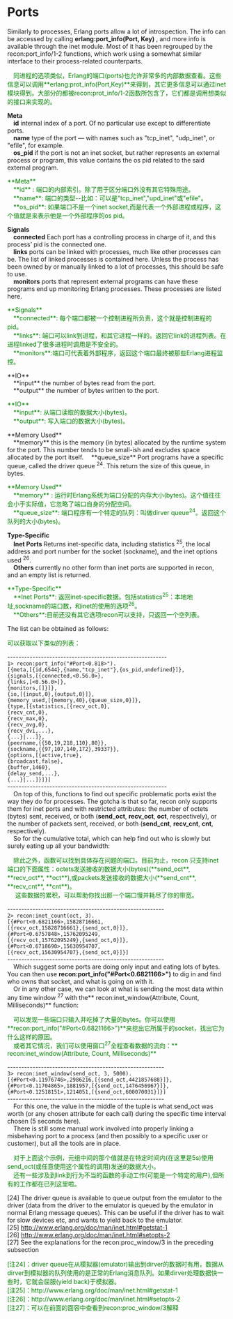 # Ports
Similarly to processes, Erlang ports allow a lot of introspection. The info can be accessed
by calling **erlang:port_info(Port, Key)** , and more info is available through the inet
module. Most of it has been regrouped by the recon:port_info/1-2 functions, which
work using a somewhat similar interface to their process-related counterparts.<br>
<p></p> <font color="green">
&emsp;同进程的选项类似，Erlang的端口(ports)也允许非常多的内部数据查看。这些信息可以调用**erlang:prot_info(Port,Key)**来得到，其它更多信息可以通过inet模块得到。大部分的都被recon:prot_info/1-2函数所包含了，它们都是调用想类似的接口来实现的。
</font> <p></p>

**Meta**<br>
&emsp;**id** internal index of a port. Of no particular use except to differentiate ports.<br>
&emsp;**name** type of the port — with names such as "tcp_inet", "udp_inet", or "efile",
for example.<br>
&emsp;**os_pid** if the port is not an inet socket, but rather represents an external process or
program, this value contains the os pid related to the said external program.<br>
<p></p> <font color="green">
**Meta**<br>
&emsp;**id** : 端口的内部索引。除了用于区分端口外没有其它特殊用途。<br>
&emsp;**name**: 端口的类型--比如：可以是"tcp_inet","upd_inet"或"efile"。<br>
&emsp;**os_pid**: 如果端口不是一个inet socket,而是代表一个外部进程或程序，这个值就是来表示他是一个外部程序的os pid。<br>
</font> <p></p>

**Signals**<br>
&emsp;**connected** Each port has a controlling process in charge of it, and this process’ pid
is the connected one.<br>
&emsp;**links** ports can be linked with processes, much like other processes can be. The list
of linked processes is contained here. Unless the process has been owned by or
manually linked to a lot of processes, this should be safe to use.<br>
&emsp;**monitors** ports that represent external programs can have these programs end up
monitoring Erlang processes. These processes are listed here.<br>
<p></p> <font color="green">
**Signals**<br>
&emsp;**connected**: 每个端口都被一个控制进程所负责，这个就是控制进程的pid。<br>
&emsp;**links**: 端口可以link到进程，和其它进程一样的。返回它link的进程列表。在进程linked了很多进程时调用是不安全的。<br>
&emsp;**monitors**:端口可代表着外部程序，返回这个端口最终被那些Erlang进程监控。<br>
</font> <p></p>
**IO**<br>
&emsp;**input** the number of bytes read from the port.<br>
&emsp;**output** the number of bytes written to the port.<br>

<p></p> <font color="green">
**IO**<br>
&emsp;**input**: 从端口读取的数据大小(bytes)。<br>
&emsp;**output**: 写入端口的数据大小(bytes)。<br>
</font> <p></p>
**Memory Used**<br>
&emsp;**memory** this is the memory (in bytes) allocated by the runtime system for the port.
This number tends to be small-ish and excludes space allocated by the port itself.
&emsp;**queue_size** Port programs have a specific queue, called the driver queue <sup>24</sup>. This return the size of this queue, in bytes.<br>
<p></p> <font color="green">
**Memory Used**<br>
&emsp;**memory** : 运行时Erlang系统为端口分配的内存大小(bytes)。这个值往往会小于实际值，它忽略了端口自身的分配空间。<br>
&emsp;**queue_size**: 端口程序有一个特定的队列：叫做dirver queue<sup>24</sup>。返回这个队列的大小(bytes)。<br>
</font> <p></p>

**Type-Specific**<br>
&emsp;**Inet Ports** Returns inet-specific data, including statistics <sup>25</sup>, the local address and
port number for the socket (sockname), and the inet options used <sup>26</sup>.<br>
&emsp;**Others** currently no other form than inet ports are supported in recon, and an empty
list is returned.

<p></p> <font color="green">
**Type-Specific**<br>
&emsp;**Inet Ports**: 返回inet-specific数据。包括statistics<sup>25</sup>：本地地址,sockname的端口数，和inet的使用的选项<sup>26</sup>。<br>
&emsp;**Others**:目前还没有其它选项recon可以支持，只返回一个空列表。
</font> <p></p>
The list can be obtained as follows:<br>
<p></p> <font color="green">
可以获取以下类似的列表：<br>
</font> <p></p>

---------------------------------------------------------<br>
`1> recon:port_info("#Port<0.818>").`<br>
`[{meta,[{id,6544},{name,"tcp_inet"},{os_pid,undefined}]},`<br>
`{signals,[{connected,<0.56.0>},`<br>
`{links,[<0.56.0>]},`<br>
`{monitors,[]}]},`<br>
`{io,[{input,0},{output,0}]},`<br>
`{memory_used,[{memory,40},{queue_size,0}]},`<br>
`{type,[{statistics,[{recv_oct,0},`<br>
`{recv_cnt,0},`<br>
`{recv_max,0},`<br>
`{recv_avg,0},`<br>
`{recv_dvi,...},`<br>
`{...}|...]},`<br>
`{peername,{{50,19,218,110},80}},`<br>
`{sockname,{{97,107,140,172},39337}},`<br>
`{options,[{active,true},`<br>
`{broadcast,false},`<br>
`{buffer,1460},`<br>
`{delay_send,...},`<br>
`{...}|...]}]}]`<br>
---------------------------------------------------------<br>
&emsp;On top of this, functions to find out specific problematic ports exist the way they do
for processes. The gotcha is that so far, recon only supports them for inet ports and
with restricted attributes: the number of octets (bytes) sent, received, or both (**send_oct**, **recv_oct**, **oct**, respectively), or the number of packets sent, received, or both (**send_cnt**, **recv_cnt**, **cnt**, respectively).<br>
&emsp;So for the cumulative total, which can help find out who is slowly but surely eating up
all your bandwidth:<br>
<p></p> <font color="green">
&emsp;除此之外，函数可以找到具体存在问题的端口。目前为止，recon 只支持inet 端口的下面属性：octets发送接收的数据大小(bytes)(**send_oct**, **recv_oct**, **oct**),或packets发送接收的数据大小(**send_cnt**, **recv_cnt**, **cnt**)。<br>
&emsp; 这些数据的累积，可以帮助你找出那一个端口慢并耗尽了你的带宽。<br>
</font> <p></p>

--------------------------------------------------------<br>
`2> recon:inet_count(oct, 3).`<br>
`[{#Port<0.6821166>,15828716661,`<br>
`[{recv_oct,15828716661},{send_oct,0}]},`<br>
`{#Port<0.6757848>,15762095249,`<br>
`[{recv_oct,15762095249},{send_oct,0}]},`<br>
`{#Port<0.6718690>,15630954707,`<br>
`[{recv_oct,15630954707},{send_oct,0}]}]`<br>
--------------------------------------------------------<br>
&emsp;Which suggest some ports are doing only input and eating lots of bytes. You can then
use **recon:port_info("#Port<0.6821166>")** to dig in and find who owns that socket, and
what is going on with it.<br>
&emsp;Or in any other case, we can look at what is sending the most data within any time
window <sup>27</sup> with the** recon:inet_window(Attribute, Count, Milliseconds)** function:<br>
<p></p> <font color="green">
&emsp;可以发现一些端口只输入并吃掉了大量的bytes。你可以使用**recon:port_info("#Port<0.6821166>")**来挖出它所属于的socket，找出它为什么这样的原因。<br>
&emsp;或者其它情况，我们可以使用窗口<sup>27</sup>全程查看数据的流向：** recon:inet_window(Attribute, Count, Milliseconds)**
</font> <p></p>

--------------------------------------------------------<br>
`3> recon:inet_window(send_oct, 3, 5000).`<br>
`[{#Port<0.11976746>,2986216,[{send_oct,4421857688}]},`<br>
`{#Port<0.11704865>,1881957,[{send_oct,1476456967}]},`<br>
`{#Port<0.12518151>,1214051,[{send_oct,600070031}]}]`<br>
--------------------------------------------------------<br>
&emsp;For this one, the value in the middle of the tuple is what send_oct was worth (or any
chosen attribute for each call) during the specific time interval chosen (5 seconds here).<br>
&emsp;There is still some manual work involved into properly linking a misbehaving port to a
process (and then possibly to a specific user or customer), but all the tools are in place.<br>
<p></p> <font color="green">
&emsp;对于上面这个示例，元组中间的那个值就是在特定时间内(在这里是5s)使用send_oct(或任意使用这个属性的调用)发送的数据大小。<br>
&emsp;还有一些涉及到link到行为不当的函数的手动工作(可能是一个特定的用户),但所有的工作都在已列这里啦。
</font> <p></p>

[24] The driver queue is available to queue output from the emulator to the driver (data from the driver to the emulator is queued by the emulator in normal Erlang message queues). This can be useful if the driver has to wait for slow devices etc, and wants to yield back to the emulator.<br>
[25] http://www.erlang.org/doc/man/inet.html#getstat-1<br>
[26] http://www.erlang.org/doc/man/inet.html#setopts-2<br>
[27] See the explanations for the recon:proc_window/3 in the preceding subsection


<p></p> <font color="green">
[注24]：driver queue在从模拟器(emulator)输出到dirver的数据时有用，数据从dirver到模拟器的队列使用的是正常的Erlang消息队列。如果dirver处理数据快一些时，它就会屈服(yield back)于模拟器。<br>
[注25]：http://www.erlang.org/doc/man/inet.html#getstat-1<br>
[注26]：http://www.erlang.org/doc/man/inet.html#setopts-2<br>
[注27]：可以在前面的面容中查看到recon:proc_window/3解释<br>

</font> <p></p>

